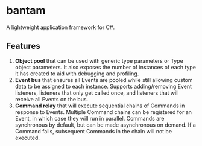 # bantam
A lightweight application framework for C#.

## Features
1. **Object pool** that can be used with generic type parameters or Type object parameters. It also exposes the number of instances of each type it has created to aid with debugging and profiling.
1. **Event bus** that ensures all Events are pooled while still allowing custom data to be assigned to each instance. Supports adding/removing Event listeners, listeners that only get called once, and listeners that will receive all Events on the bus.
1. **Command relay** that will execute sequential chains of Commands in response to Events. Multiple Command chains can be registered for an Event, in which case they will run in parallel. Commands are synchronous by default, but can be made asynchronous on demand. If a Command fails, subsequent Commands in the chain will not be executed.

